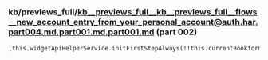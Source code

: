 ### kb/previews_full/kb__previews_full__kb__previews_full__flows__new_account_entry_from_your_personal_account@auth.har.part004.md.part001.md.part001.md (part 002)

```md
,this.widgetApiHelperService.initFirstStepAlways(!!this.currentBookform.group_id),this.tracking.trackBenchmark(Ii.end(\"booking_start_app\"))
```

```
